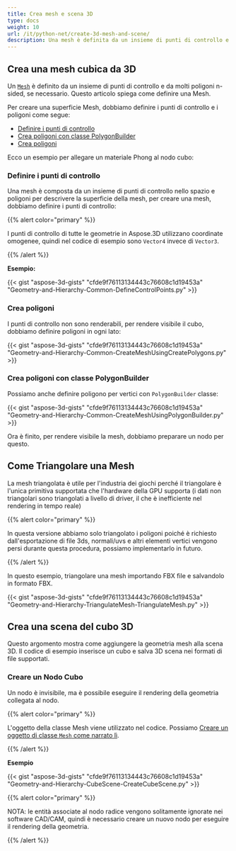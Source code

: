 ```yaml
---
title: Crea mesh e scena 3D
type: docs
weight: 10
url: /it/python-net/create-3d-mesh-and-scene/
description: Una mesh è definita da un insieme di punti di controllo e da molti poligoni n-sided secondo necessità. Questo articolo spiega come definire una Mesh.
---
```

##  **Crea una mesh cubica da 3D**
Un [`Mesh`](https://reference.aspose.com/3d/net/aspose.threed.entities/mesh) è definito da un insieme di punti di controllo e da molti poligoni n-sided, se necessario. Questo articolo spiega come definire una Mesh.

Per creare una superficie Mesh, dobbiamo definire i punti di controllo e i poligoni come segue:

- [Definire i punti di controllo](/3d/it/python-net/create-3d-mesh-and-scene/)
- [Crea poligoni con classe PolygonBuilder](/3d/it/python-net/create-3d-mesh-and-scene/)
- [Crea poligoni](/3d/it/python-net/create-3d-mesh-and-scene/)

Ecco un esempio per allegare un materiale Phong al nodo cubo:
###  **Definire i punti di controllo**
Una mesh è composta da un insieme di punti di controllo nello spazio e poligoni per descrivere la superficie della mesh, per creare una mesh, dobbiamo definire i punti di controllo:

{{% alert color="primary" %}}

I punti di controllo di tutte le geometrie in Aspose.3D utilizzano coordinate omogenee, quindi nel codice di esempio sono `Vector4` invece di `Vector3`.

{{% /alert %}}

**Esempio:**

{{< gist "aspose-3d-gists" "cfde9f76113134443c76608c1d19453a" "Geometry-and-Hierarchy-Common-DefineControlPoints.py" >}}


###  **Crea poligoni**
I punti di controllo non sono renderabili, per rendere visibile il cubo, dobbiamo definire poligoni in ogni lato:

{{< gist "aspose-3d-gists" "cfde9f76113134443c76608c1d19453a" "Geometry-and-Hierarchy-Common-CreateMeshUsingCreatePolygons.py" >}}


###  **Crea poligoni con classe PolygonBuilder**
Possiamo anche definire poligono per vertici con `PolygonBuilder` classe:

{{< gist "aspose-3d-gists" "cfde9f76113134443c76608c1d19453a" "Geometry-and-Hierarchy-Common-CreateMeshUsingPolygonBuilder.py" >}}

Ora è finito, per rendere visibile la mesh, dobbiamo preparare un nodo per questo.
##  **Come Triangolare una Mesh**
La mesh triangolata è utile per l'industria dei giochi perché il triangolare è l'unica primitiva supportata che l'hardware della GPU supporta (i dati non triangolari sono triangolati a livello di driver, il che è inefficiente nel rendering in tempo reale)

{{% alert color="primary" %}}

In questa versione abbiamo solo triangolato i poligoni poiché è richiesto dall'esportazione di file 3ds, normali/uvs e altri elementi vertici vengono persi durante questa procedura, possiamo implementarlo in futuro.

{{% /alert %}}

In questo esempio, triangolare una mesh importando FBX file e salvandolo in formato FBX.

{{< gist "aspose-3d-gists" "cfde9f76113134443c76608c1d19453a" "Geometry-and-Hierarchy-TriangulateMesh-TriangulateMesh.py" >}}
##  **Crea una scena del cubo 3D**
Questo argomento mostra come aggiungere la geometria mesh alla scena 3D. Il codice di esempio inserisce un cubo e salva 3D scena nei formati di file supportati.
###  **Creare un Nodo Cubo**
Un nodo è invisibile, ma è possibile eseguire il rendering della geometria collegata al nodo.

{{% alert color="primary" %}}

L'oggetto della classe Mesh viene utilizzato nel codice. Possiamo [Creare un oggetto di classe `Mesh` come narrato lì](https://docs.aspose.com/3d/python-net/create-3d-mesh-and-scene/#create-a-3d-cube-mesh).

{{% /alert %}}

**Esempio**

{{< gist "aspose-3d-gists" "cfde9f76113134443c76608c1d19453a" "Geometry-and-Hierarchy-CubeScene-CreateCubeScene.py" >}}

{{% alert color="primary" %}}

NOTA: le entità associate al nodo radice vengono solitamente ignorate nei software CAD/CAM, quindi è necessario creare un nuovo nodo per eseguire il rendering della geometria.

{{% /alert %}}
